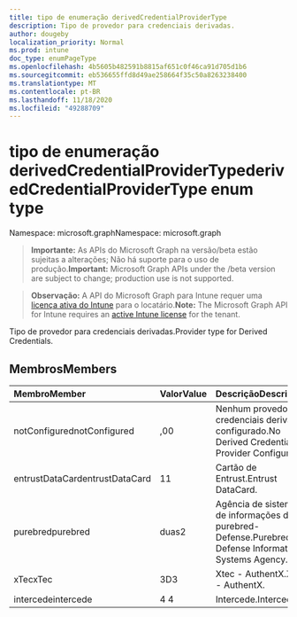 ```yaml
---
title: tipo de enumeração derivedCredentialProviderType
description: Tipo de provedor para credenciais derivadas.
author: dougeby
localization_priority: Normal
ms.prod: intune
doc_type: enumPageType
ms.openlocfilehash: 4b5605b482591b8815af651c0f46ca91d705d1b6
ms.sourcegitcommit: eb536655ffd8d49ae258664f35c50a8263238400
ms.translationtype: MT
ms.contentlocale: pt-BR
ms.lasthandoff: 11/18/2020
ms.locfileid: "49288709"
---
```

# <a name="derivedcredentialprovidertype-enum-type"></a><span data-ttu-id="0b2c8-103">tipo de enumeração derivedCredentialProviderType</span><span class="sxs-lookup"><span data-stu-id="0b2c8-103">derivedCredentialProviderType enum type</span></span>

<span data-ttu-id="0b2c8-104">Namespace: microsoft.graph</span><span class="sxs-lookup"><span data-stu-id="0b2c8-104">Namespace: microsoft.graph</span></span>

> <span data-ttu-id="0b2c8-105">**Importante:** As APIs do Microsoft Graph na versão/beta estão sujeitas a alterações; Não há suporte para o uso de produção.</span><span class="sxs-lookup"><span data-stu-id="0b2c8-105">**Important:** Microsoft Graph APIs under the /beta version are subject to change; production use is not supported.</span></span>

> <span data-ttu-id="0b2c8-106">**Observação:** A API do Microsoft Graph para Intune requer uma [licença ativa do Intune](https://go.microsoft.com/fwlink/?linkid=839381) para o locatário.</span><span class="sxs-lookup"><span data-stu-id="0b2c8-106">**Note:** The Microsoft Graph API for Intune requires an [active Intune license](https://go.microsoft.com/fwlink/?linkid=839381) for the tenant.</span></span>

<span data-ttu-id="0b2c8-107">Tipo de provedor para credenciais derivadas.</span><span class="sxs-lookup"><span data-stu-id="0b2c8-107">Provider type for Derived Credentials.</span></span>

## <a name="members"></a><span data-ttu-id="0b2c8-108">Membros</span><span class="sxs-lookup"><span data-stu-id="0b2c8-108">Members</span></span>
|<span data-ttu-id="0b2c8-109">Membro</span><span class="sxs-lookup"><span data-stu-id="0b2c8-109">Member</span></span>|<span data-ttu-id="0b2c8-110">Valor</span><span class="sxs-lookup"><span data-stu-id="0b2c8-110">Value</span></span>|<span data-ttu-id="0b2c8-111">Descrição</span><span class="sxs-lookup"><span data-stu-id="0b2c8-111">Description</span></span>|
|:---|:---|:---|
|<span data-ttu-id="0b2c8-112">notConfigured</span><span class="sxs-lookup"><span data-stu-id="0b2c8-112">notConfigured</span></span>|<span data-ttu-id="0b2c8-113">,0</span><span class="sxs-lookup"><span data-stu-id="0b2c8-113">0</span></span>|<span data-ttu-id="0b2c8-114">Nenhum provedor de credenciais derivado configurado.</span><span class="sxs-lookup"><span data-stu-id="0b2c8-114">No Derived Credential Provider Configured.</span></span>|
|<span data-ttu-id="0b2c8-115">entrustDataCard</span><span class="sxs-lookup"><span data-stu-id="0b2c8-115">entrustDataCard</span></span>|<span data-ttu-id="0b2c8-116">1</span><span class="sxs-lookup"><span data-stu-id="0b2c8-116">1</span></span>|<span data-ttu-id="0b2c8-117">Cartão de Entrust.</span><span class="sxs-lookup"><span data-stu-id="0b2c8-117">Entrust DataCard.</span></span>|
|<span data-ttu-id="0b2c8-118">purebred</span><span class="sxs-lookup"><span data-stu-id="0b2c8-118">purebred</span></span>|<span data-ttu-id="0b2c8-119">duas</span><span class="sxs-lookup"><span data-stu-id="0b2c8-119">2</span></span>|<span data-ttu-id="0b2c8-120">Agência de sistemas de informações do purebred-Defense.</span><span class="sxs-lookup"><span data-stu-id="0b2c8-120">Purebred - Defense Information Systems Agency.</span></span>|
|<span data-ttu-id="0b2c8-121">xTec</span><span class="sxs-lookup"><span data-stu-id="0b2c8-121">xTec</span></span>|<span data-ttu-id="0b2c8-122">3D</span><span class="sxs-lookup"><span data-stu-id="0b2c8-122">3</span></span>|<span data-ttu-id="0b2c8-123">Xtec - AuthentX.</span><span class="sxs-lookup"><span data-stu-id="0b2c8-123">Xtec - AuthentX.</span></span>|
|<span data-ttu-id="0b2c8-124">intercede</span><span class="sxs-lookup"><span data-stu-id="0b2c8-124">intercede</span></span>|<span data-ttu-id="0b2c8-125">4 </span><span class="sxs-lookup"><span data-stu-id="0b2c8-125">4</span></span>|<span data-ttu-id="0b2c8-126">Intercede.</span><span class="sxs-lookup"><span data-stu-id="0b2c8-126">Intercede.</span></span>|




